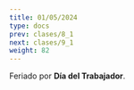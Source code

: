 ```yaml
---
title: 01/05/2024
type: docs
prev: clases/8_1
next: clases/9_1
weight: 82
---
```



Feriado por **Día del Trabajador**.
